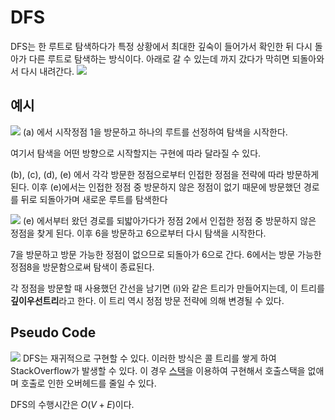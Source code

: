 # DFS
DFS는 한 루트로 탐색하다가 특정 상황에서 최대한 깊숙이 들어가서 확인한 뒤 다시 돌아가 다른 루트로 탐색하는 방식이다. 아래로 갈 수 있는데 까지 갔다가 막히면 되돌아와서 다시 내려간다.
![](https://i.imgur.com/ErLGhpm.png)

## 예시
![](https://i.imgur.com/NlUF5cj.png)
(a) 에서 시작정점 1을 방문하고 하나의 루트를 선정하여 탐색을 시작한다.

여기서 탐색을 어떤 방향으로 시작할지는 구현에 따라 달라질 수 있다.

(b), (c), (d), (e) 에서 각각 방문한 정점으로부터 인접한 정점을 전략에 따라 방문하게 된다. 이후 (e)에서는 인접한 정점 중 방문하지 않은 정점이 없기 때문에 방문했던 경로를 뒤로 되돌아가며 새로운 루트를 탐색한다

![](https://i.imgur.com/jOicJzN.png)
(e) 에서부터 왔던 경로를 되밟아가다가 정점 2에서 인접한 정점 중 방문하지 않은 정점을 찾게 된다. 이후 6을 방문하고 6으로부터 다시 탐색을 시작한다.

7을 방문하고 방문 가능한 정점이 없으므로 되돌아가 6으로 간다. 6에서는 방문 가능한 정점8을 방문함으로써 탐색이 종료된다.

각 정점을 방문할 때 사용했던 간선을 남기면 (i)와 같은 트리가 만들어지는데, 이 트리를 **깊이우선트리**라고 한다. 이 트리 역시 정점 방문 전략에 의해 변경될 수 있다.

## Pseudo Code
![](https://i.imgur.com/V7r1wJb.png)
DFS는 재귀적으로 구현할 수 있다. 이러한 방식은 콜 트리를 쌓게 하여 StackOverflow가 발생할 수 있다. 이 경우 [스택](Stack)을 이용하여 구현해서 호출스택을 없애며 호출로 인한 오버헤드를 줄일 수 있다.

DFS의 수행시간은 $O(V+E)$이다.